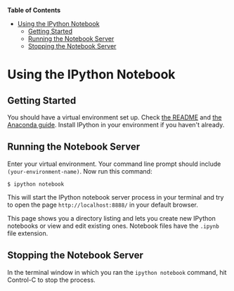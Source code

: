 **Table of Contents**

- [Using the IPython Notebook](#using-the-ipython-notebook)
	- [Getting Started](#getting-started)
	- [Running the Notebook Server](#running-the-notebook-server)
	- [Stopping the Notebook Server](#stopping-the-notebook-server)

Using the IPython Notebook
==========================

## Getting Started

You should have a virtual environment set up. Check [the README](README.md) and [the Anaconda guide](docs/anaconda-install.md). Install IPython in your environment if you haven't already.

## Running the Notebook Server

Enter your virtual environment. Your command line prompt should include `(your-environment-name)`. Now run this command:

`$ ipython notebook`

This will start the IPython notebook server process in your terminal and try to open the page `http://localhost:8888/` in your default browser.

This page shows you a directory listing and lets you create new IPython notebooks or view and edit existing ones. Notebook files have the `.ipynb` file extension.

## Stopping the Notebook Server

In the terminal window in which you ran the `ipython notebook` command, hit Control-C to stop the process.
